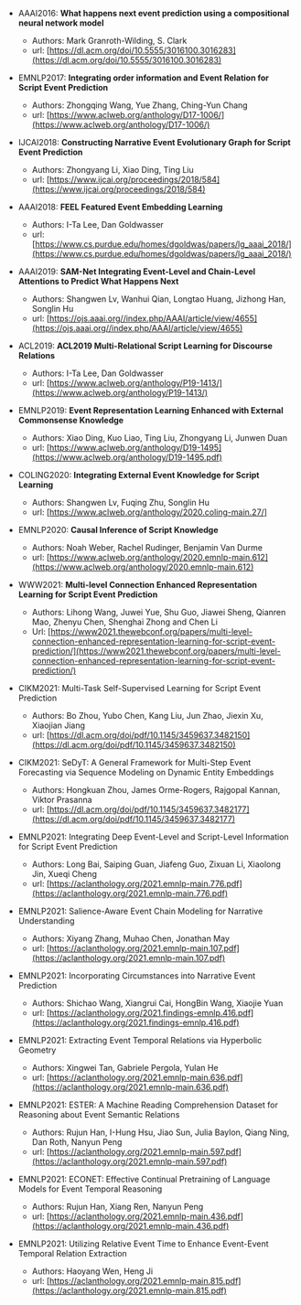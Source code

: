 
* AAAI2016: **What happens next event prediction using a compositional neural network model**
    * Authors: Mark Granroth-Wilding, S. Clark
    * url: [https://dl.acm.org/doi/10.5555/3016100.3016283](https://dl.acm.org/doi/10.5555/3016100.3016283)

* EMNLP2017: **Integrating order information and Event Relation for Script Event Prediction**
    * Authors: Zhongqing Wang, Yue Zhang, Ching-Yun Chang
    * url: [https://www.aclweb.org/anthology/D17-1006/](https://www.aclweb.org/anthology/D17-1006/)

*  IJCAI2018: **Constructing Narrative Event Evolutionary Graph for Script Event Prediction**
    * Authors: Zhongyang Li, Xiao Ding, Ting Liu
    * url: [https://www.ijcai.org/proceedings/2018/584](https://www.ijcai.org/proceedings/2018/584)

* AAAI2018: **FEEL Featured Event Embedding Learning**
    * Authors: I-Ta Lee, Dan Goldwasser    
    * url: [https://www.cs.purdue.edu/homes/dgoldwas/papers/lg_aaai_2018/](https://www.cs.purdue.edu/homes/dgoldwas/papers/lg_aaai_2018/)

* AAAI2019: **SAM-Net Integrating Event-Level and Chain-Level Attentions to Predict What Happens Next**
    * Authors: Shangwen Lv, Wanhui Qian, Longtao Huang, Jizhong Han, Songlin Hu
    * url: [https://ojs.aaai.org//index.php/AAAI/article/view/4655](https://ojs.aaai.org//index.php/AAAI/article/view/4655)

* ACL2019: **ACL2019 Multi-Relational Script Learning for Discourse Relations**
    * Authors: I-Ta Lee, Dan Goldwasser
    * url: [https://www.aclweb.org/anthology/P19-1413/](https://www.aclweb.org/anthology/P19-1413/)

* EMNLP2019: **Event Representation Learning Enhanced with External Commonsense Knowledge**
    * Authors: Xiao Ding, Kuo Liao, Ting Liu, Zhongyang Li, Junwen Duan
    * url: [https://www.aclweb.org/anthology/D19-1495](https://www.aclweb.org/anthology/D19-1495.pdf)


* COLING2020: **Integrating External Event Knowledge for Script Learning**
    * Authors: Shangwen Lv, Fuqing Zhu, Songlin Hu
    * url: [https://www.aclweb.org/anthology/2020.coling-main.27/]

* EMNLP2020: **Causal Inference of Script Knowledge**
    * Authors: Noah Weber, Rachel Rudinger, Benjamin Van Durme
    * url: [https://www.aclweb.org/anthology/2020.emnlp-main.612](https://www.aclweb.org/anthology/2020.emnlp-main.612)


* WWW2021: **Multi-level Connection Enhanced Representation Learning for Script Event Prediction**
    * Authors: Lihong Wang, Juwei Yue, Shu Guo, Jiawei Sheng, Qianren Mao, Zhenyu Chen, Shenghai Zhong and Chen Li
    * Url: [https://www2021.thewebconf.org/papers/multi-level-connection-enhanced-representation-learning-for-script-event-prediction/](https://www2021.thewebconf.org/papers/multi-level-connection-enhanced-representation-learning-for-script-event-prediction/)

* CIKM2021: Multi-Task Self-Supervised Learning for Script Event Prediction
    * Authors: Bo Zhou, Yubo Chen, Kang Liu, Jun Zhao, Jiexin Xu, Xiaojian Jiang
    * url: [https://dl.acm.org/doi/pdf/10.1145/3459637.3482150](https://dl.acm.org/doi/pdf/10.1145/3459637.3482150)

* CIKM2021: SeDyT: A General Framework for Multi-Step Event Forecasting via Sequence Modeling on Dynamic Entity Embeddings
   * Authors: Hongkuan Zhou, James Orme-Rogers, Rajgopal Kannan, Viktor Prasanna
   * url: [https://dl.acm.org/doi/pdf/10.1145/3459637.3482177](https://dl.acm.org/doi/pdf/10.1145/3459637.3482177)


* EMNLP2021: Integrating Deep Event-Level and Script-Level Information for Script Event Prediction
    * Authors: Long Bai, Saiping Guan, Jiafeng Guo, Zixuan Li, Xiaolong Jin, Xueqi Cheng
    * url: [https://aclanthology.org/2021.emnlp-main.776.pdf](https://aclanthology.org/2021.emnlp-main.776.pdf)


* EMNLP2021: Salience-Aware Event Chain Modeling for Narrative Understanding
    * Authors: Xiyang Zhang, Muhao Chen, Jonathan May
    * url: [https://aclanthology.org/2021.emnlp-main.107.pdf](https://aclanthology.org/2021.emnlp-main.107.pdf)

* EMNLP2021: Incorporating Circumstances into Narrative Event Prediction
    * Authors: Shichao Wang, Xiangrui Cai, HongBin Wang, Xiaojie Yuan
    * url: [https://aclanthology.org/2021.findings-emnlp.416.pdf](https://aclanthology.org/2021.findings-emnlp.416.pdf)


* EMNLP2021: Extracting Event Temporal Relations via Hyperbolic Geometry
    * Authors: Xingwei Tan, Gabriele Pergola, Yulan He
    * url: [https://aclanthology.org/2021.emnlp-main.636.pdf](https://aclanthology.org/2021.emnlp-main.636.pdf)

* EMNLP2021: ESTER: A Machine Reading Comprehension Dataset for Reasoning about Event Semantic Relations
    * Authors: Rujun Han, I-Hung Hsu, Jiao Sun, Julia Baylon, Qiang Ning, Dan Roth, Nanyun Peng
    * url: [https://aclanthology.org/2021.emnlp-main.597.pdf](https://aclanthology.org/2021.emnlp-main.597.pdf)



* EMNLP2021: ECONET: Effective Continual Pretraining of Language Models for Event Temporal Reasoning
    * Authors: Rujun Han, Xiang Ren, Nanyun Peng
    * url: [https://aclanthology.org/2021.emnlp-main.436.pdf](https://aclanthology.org/2021.emnlp-main.436.pdf)

* EMNLP2021: Utilizing Relative Event Time to Enhance Event-Event Temporal Relation Extraction
    * Authors: Haoyang Wen, Heng Ji
    * url: [https://aclanthology.org/2021.emnlp-main.815.pdf](https://aclanthology.org/2021.emnlp-main.815.pdf)